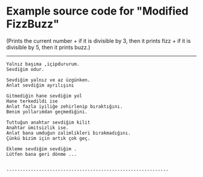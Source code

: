 # Example source code for "Modified FizzBuzz"
(Prints the current number + if it is divisible by 3, then it prints fizz + if it is divisible by 5, then it prints buzz.)

------------------------------------------------------------

```
Yalnız başıma ,içipdururum.
Sevdiğim odur.

Sevdiğim yalnız ve az üzgünken.
Anlat sevdiğim ayrılışını

Gitmediğin hane sevdiğim yol
Hane terkedildi ise
Anlat fazla iyiliğe zehirlenip bıraktığını.
Benim yollarımdan geçmediğini.

Tuttuğun anahtar sevdiğim kilit
Anahtar ümitsizlik ise.
Anlat bana umduğun zalimlikleri bırakmadığını.
Çünkü bizim için artık çok geç.

Ekleme sevdiğim sevdiğim .
Lütfen bana geri dönme ...


------------------------------------------------------------

